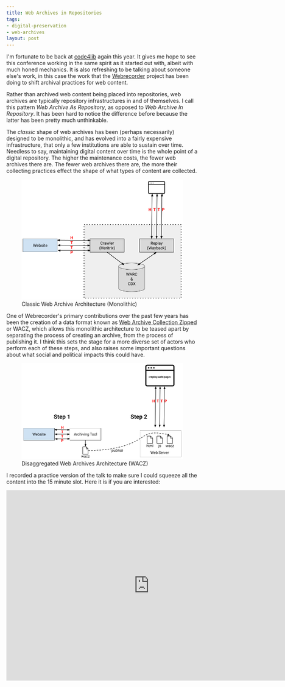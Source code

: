 ```yaml
---
title: Web Archives in Repositories 
tags:
- digital-preservation
- web-archives
layout: post
---
```


I'm fortunate to be back at [code4lib](https://2022.code4lib.org) again this year. It gives me hope to see this conference working in the same spirit as it started out with, albeit with much honed mechanics. It is also refreshing to be talking about someone else's work, in this case the work that the [Webrecorder](https://webrecorder.net) project has been doing to shift archival practices for web content.

Rather than archived web content being placed into repositories, web archives are typically repository infrastructures in and of themselves. I call this pattern *Web Archive As Repository*, as opposed to *Web Archive In Repository*. It has been hard to notice the difference before because the latter has been pretty much unthinkable.

The *classic* shape of web archives has been (perhaps necessarily) designed to be monolithic, and has evolved into a fairly expensive infrastructure, that only a few institutions are able to sustain over time. Needless to say, maintaining digital content over time is the whole point of a digital repository. The higher the maintenance costs, the fewer web archives there are. The fewer web archives there are, the more their collecting practices effect the shape of what types of content are collected.

<figure>
  <img style="background-color: white" class="img-fluid" src="/images/c4l22-1.png">
  <figcaption>Classic Web Archive Architecture (Monolithic)</figcaption>
</figure>

One of Webrecorder's primary contributions over the past few years has been the creation of a data format known as [Web Archive Collection Zipped](https://specs.webrecorder.net/wacz/latest/) or WACZ, which allows this monolithic architecture to be teased apart by separating the process of creating an archive, from the process of publishing it. I think this sets the stage for a more diverse set of actors who perform each of these steps, and also raises some important questions about what social and political impacts this could have.

<figure>
  <img style="background-color: white;" class="img-fluid" src="/images/c4l22-2.png">
  <figcaption>Disaggregated Web Archives Architecture (WACZ)</figcaption>
</figure>

I recorded a practice version of the talk to make sure I could squeeze all the content into the 15 minute slot. Here it is if you are interested:

<iframe width="750" height="500" sandbox="allow-same-origin allow-scripts allow-popups" src="https://tube.nocturlab.fr/videos/embed/b61e3c00-5a16-49ed-a19e-ffc405b44236" frameborder="0" allowfullscreen></iframe>

